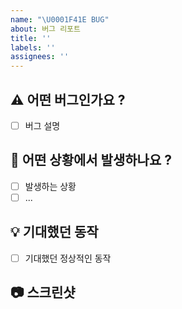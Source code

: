 ```yaml
---
name: "\U0001F41E BUG"
about: 버그 리포트
title: ''
labels: ''
assignees: ''
---
```

<!-- 제목은 [FE], [BE]를 먼저 써주시고, 설명을 써주세요  -->
<!-- 예시) [BE] 에러 제목 -->
<!-- 체크박스 채우기 예시: - [ ]   ->   - [x] -->

<!-- 필수 사항 -->

## ⚠️ 어떤 버그인가요 ?

- [ ] 버그 설명

## 📝 어떤 상황에서 발생하나요 ?

- [ ] 발생하는 상황
- [ ] ...

## 💡 기대했던 동작

- [ ] 기대했던 정상적인 동작

<!-- 선택 사항 -->

##  📷 스크린샷
